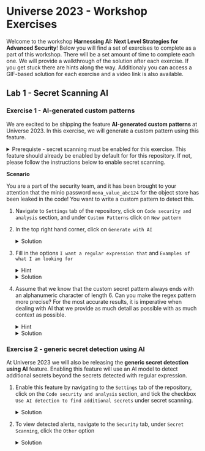 # Universe 2023 - Workshop Exercises

Welcome to the workshop **Harnessing AI: Next Level Strategies for Advanced Security**!
Below you will find a set of exercises to complete as a part of this workshop. There will be a set amount of time to complete each one.
We will provide a walkthrough of the solution after each exercise.
If you get stuck there are hints along the way. Additionaly you can access a GIF-based solution for each exercise and a video link is also available. 


## Lab 1 - Secret Scanning AI 

### Exercise 1 - AI-generated custom patterns

We are excited to be shipping the feature **AI-generated custom patterns** at Universe 2023.
In this exercise, we will generate a custom pattern using this feature. 
<details>
<summary>Prerequiste - secret scanning must be enabled for this exercise. This feature should already be enabled by default for for this repository. If not, please follow the instructions below to enable secret scanning. </summary>

1. Navigate to the `Settings` tab of the repository, click on the `Code security and analysis` section, and click `Enable` under secret scanning.

    ![secret-scanning-enablement](https://github.com/octodemo/universe-wip/assets/68650974/fd1e12ad-5f36-4a77-a3a5-6e97db61c6ad)

</details>

**Scenario**

You are a part of the security team, and it has been brought to your attention that the minio password `mona_value_abc124` for the object store has been leaked in the code!
You want to write a custom pattern to detect this.

1. Navigate to `Settings` tab of the repository, click on `Code security and analysis` section, and under `Custom Patterns` click on `New pattern`
2. In the top right hand corner, click on `Generate with AI`
     <details>
    <summary> Solution </summary>
       
    ![secret-scanning-custom-ai-setting](https://github.com/octodemo/universe-wip/assets/68650974/ae7156c6-268e-4b56-8cb5-ad30c5fd1a2f)
    
     </details>

3. Fill in the options `I want a regular expression that` and `Examples of what I am looking for`

    <details>
      <summary> Hint </summary>
      You want to find a string that starts with `mona_value_`
    </details>
    
    <details>
      <summary> Solution </summary>
      
      ![secret-scanning-mona-value](https://github.com/octodemo/universe-wip/assets/68650974/052be656-400a-4f25-a0be-9d9f90602f93)
   
    </details>
    
4. Assume that we know that the custom secret pattern always ends with an alphanumeric character of length 6. Can you make the regex pattern more precise? For the most accurate results, it is imperative when dealing with AI that we provide as much detail as possible with as much context as possible.

    <details>
      <summary> Hint </summary>
      Provide the AI with more details about the pattern. Consider factors such as length. What about character composition? Is it entirely numerical? 
    </details>

    <details>
      <summary> Solution </summary>
      
      ![mona-value-6](https://github.com/octodemo/universe-wip/assets/68650974/e7eca0d5-98fb-4425-9da8-e1ae8a282df1)

    </details>

### Exercise 2 - generic secret detection using AI

At Universe 2023 we will also be releasing the **generic secret detection using AI** feature. Enabling this feature will use an AI model to detect additional secrets beyond the secrets detected with regular expression.

1. Enable this feature by navigating to the `Settings` tab of the repository, click on the `Code security and analysis` section, and tick the checkbox `Use AI detection to find additional secrets` under secret scanning.

   <details>
      <summary> Solution </summary>
    
   ![generic-ai-secret](https://github.com/octodemo/universe-wip/assets/68650974/0519aa0d-75a8-45e3-9fc5-f8d34ffd9bb2)

    </details>

2. To view detected alerts, navigate to the `Security` tab, under `Secret Scanning`, click the `Other` option

   <details>
      <summary> Solution </summary>
    
     ![generic-ai-alert](https://github.com/octodemo/universe-wip/assets/68650974/d8649f81-df12-4207-b533-09aec4f4e523)

    </details>


 
